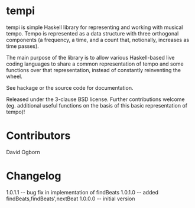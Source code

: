# tempi

tempi is simple Haskell library for representing and working with musical tempo. Tempo is represented as a data structure with three orthogonal components (a frequency, a time, and a count that, notionally, increases as time passes).

The main purpose of the library is to allow various Haskell-based live coding languages to share a common representation of tempo and some functions over that representation, instead of constantly reinventing the wheel.

See hackage or the source code for documentation.

Released under the 3-clause BSD license. Further contributions welcome (eg. additional useful functions on the basis of this basic representation of tempo)!

# Contributors

David Ogborn

# Changelog

1.0.1.1 -- bug fix in implementation of findBeats
1.0.1.0 -- added findBeats,findBeats',nextBeat
1.0.0.0 -- initial version
